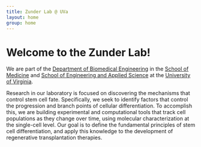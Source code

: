 ```yaml
---
title: Zunder Lab @ UVa
layout: home
group: home
---
```


# Welcome to the Zunder Lab!

We are part of the [Department of Biomedical Engineering](http://bme.virginia.edu/) in the [School of Medicine](http://www.med.virginia.edu/) and [School of Engineering and Applied Science](http://www.seas.virginia.edu/) at the [University of Virginia](http://www.virginia.edu/).

Research in our laboratory is focused on discovering the mechanisms that control stem cell fate. Specifically, we seek to identify factors that control the progression and branch points of cellular differentiation. To accomplish this, we are building experimental and computational tools that track cell populations as they change over time, using molecular characterization at the single-cell level. Our goal is to define the fundamental principles of stem cell differentiation, and apply this knowledge to the development of regenerative transplantation therapies.